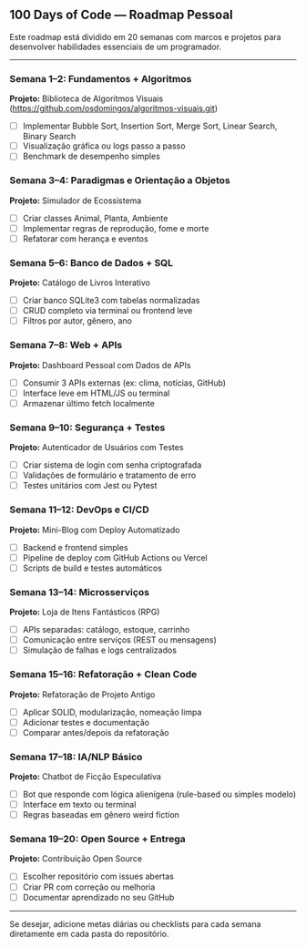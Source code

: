 ## 100 Days of Code — Roadmap Pessoal

Este roadmap está dividido em 20 semanas com marcos e projetos para desenvolver habilidades essenciais de um programador.

---

### Semana 1–2: Fundamentos + Algoritmos
**Projeto:** Biblioteca de Algoritmos Visuais (https://github.com/osdomingos/algoritmos-visuais.git)
- [ ] Implementar Bubble Sort, Insertion Sort, Merge Sort, Linear Search, Binary Search
- [ ] Visualização gráfica ou logs passo a passo
- [ ] Benchmark de desempenho simples

### Semana 3–4: Paradigmas e Orientação a Objetos
**Projeto:** Simulador de Ecossistema
- [ ] Criar classes Animal, Planta, Ambiente
- [ ] Implementar regras de reprodução, fome e morte
- [ ] Refatorar com herança e eventos

### Semana 5–6: Banco de Dados + SQL
**Projeto:** Catálogo de Livros Interativo
- [ ] Criar banco SQLite3 com tabelas normalizadas
- [ ] CRUD completo via terminal ou frontend leve
- [ ] Filtros por autor, gênero, ano

### Semana 7–8: Web + APIs
**Projeto:** Dashboard Pessoal com Dados de APIs
- [ ] Consumir 3 APIs externas (ex: clima, notícias, GitHub)
- [ ] Interface leve em HTML/JS ou terminal
- [ ] Armazenar último fetch localmente

### Semana 9–10: Segurança + Testes
**Projeto:** Autenticador de Usuários com Testes
- [ ] Criar sistema de login com senha criptografada
- [ ] Validações de formulário e tratamento de erro
- [ ] Testes unitários com Jest ou Pytest

### Semana 11–12: DevOps e CI/CD
**Projeto:** Mini-Blog com Deploy Automatizado
- [ ] Backend e frontend simples
- [ ] Pipeline de deploy com GitHub Actions ou Vercel
- [ ] Scripts de build e testes automáticos

### Semana 13–14: Microsserviços
**Projeto:** Loja de Itens Fantásticos (RPG)
- [ ] APIs separadas: catálogo, estoque, carrinho
- [ ] Comunicação entre serviços (REST ou mensagens)
- [ ] Simulação de falhas e logs centralizados

### Semana 15–16: Refatoração + Clean Code
**Projeto:** Refatoração de Projeto Antigo
- [ ] Aplicar SOLID, modularização, nomeação limpa
- [ ] Adicionar testes e documentação
- [ ] Comparar antes/depois da refatoração

### Semana 17–18: IA/NLP Básico
**Projeto:** Chatbot de Ficção Especulativa
- [ ] Bot que responde com lógica alienígena (rule-based ou simples modelo)
- [ ] Interface em texto ou terminal
- [ ] Regras baseadas em gênero weird fiction

### Semana 19–20: Open Source + Entrega
**Projeto:** Contribuição Open Source
- [ ] Escolher repositório com issues abertas
- [ ] Criar PR com correção ou melhoria
- [ ] Documentar aprendizado no seu GitHub

---

Se desejar, adicione metas diárias ou checklists para cada semana diretamente em cada pasta do repositório.
